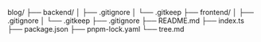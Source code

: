blog/
├── backend/
│   ├── .gitignore
│   └── .gitkeep
├── frontend/
│   ├── .gitignore
│   └── .gitkeep
├── .gitignore
├── README.md
├── index.ts
├── package.json
├── pnpm-lock.yaml
└── tree.md